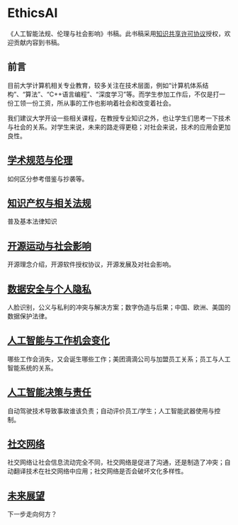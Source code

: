 # EthicsAI
《人工智能法规、伦理与社会影响》书稿。此书稿采用[知识共享许可协议](LICENSE)授权，欢迎贡献内容到书稿。

## 前言

目前大学计算机相关专业教育，较多关注在技术层面，例如“计算机体系结构”、“算法”、“C++语言编程”、“深度学习”等。而学生参加工作后，不仅是打一份工领一份工资，所从事的工作也影响着社会和改变着社会。

我们建议大学开设一些相关课程，在教授专业知识之外，也让学生们思考一下技术与社会的关系。对学生来说，未来的路走得更稳；对社会来说，技术的应用会更加良性。

## [学术规范与伦理](Chapter1.md)

如何区分参考借鉴与抄袭等。

## [知识产权与相关法规](Chapter2.md)

普及基本法律知识

## [开源运动与社会影响](Chapter3.md)

开源理念介绍，开源软件授权协议，开源发展及对社会影响。

## [数据安全与个人隐私](Chapter4.md)

人脸识别，公义与私利的冲突与解决方案；数字伪造与后果；中国、欧洲、美国的数据保护法律。

## [人工智能与工作机会变化](Chapter5.md)

哪些工作会消失，又会诞生哪些工作；美团滴滴公司与加盟员工关系；员工与人工智能系统的关系。

## [人工智能决策与责任](Chapter6.md)

自动驾驶技术导致事故谁该负责；自动评价员工/学生；人工智能武器使用与控制。

## [社交网络](Chapter7.md)

社交网络让社会信息流动完全不同，社交网络是促进了沟通，还是制造了冲突；自动翻译技术在社交网络中应用；社交网络是否会破坏文化多样性。

## [未来展望](Chapter8.md)

下一步走向何方？
